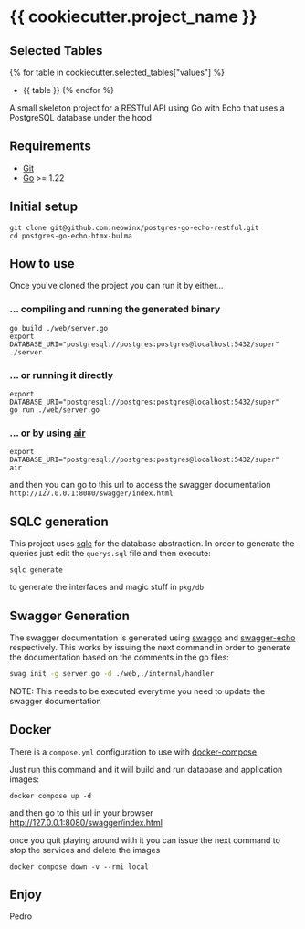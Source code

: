 # {{ cookiecutter.project_name }}

## Selected Tables

{% for table in cookiecutter.selected_tables["values"] %}
- {{ table }}
{% endfor %}

A small skeleton project for a RESTful API using Go with Echo that uses a PostgreSQL database under the hood

## Requirements

- [Git](https://git-scm.com/)
- [Go](https://go.dev/) >= 1.22

## Initial setup

```shell
git clone git@github.com:neowinx/postgres-go-echo-restful.git
cd postgres-go-echo-htmx-bulma
```

## How to use

Once you've cloned the project you can run it by either...

### ... compiling and running the generated binary

```shell
go build ./web/server.go
export DATABASE_URI="postgresql://postgres:postgres@localhost:5432/super"
./server
```

### ... or running it directly

```shell
export DATABASE_URI="postgresql://postgres:postgres@localhost:5432/super"
go run ./web/server.go
```

### ... or by using [air](https://github.com/air-verse/air)

```shell
export DATABASE_URI="postgresql://postgres:postgres@localhost:5432/super"
air
```

and then you can go to this url to access the swagger documentation `http://127.0.0.1:8080/swagger/index.html`


## SQLC generation

This project uses [sqlc](https://sqlc.dev/) for the database abstraction. In order to generate the queries just edit the `querys.sql` file and then execute: 

```shell
sqlc generate
```

to generate the interfaces and magic stuff in `pkg/db`

## Swagger Generation

The swagger documentation is generated using [swaggo](https://github.com/swaggo/swag) and [swagger-echo](https://github.com/swaggo/echo-swagger) respectively. This works by
issuing the next command in order to generate the documentation based on the comments in the go files:

```bash
swag init -g server.go -d ./web,./internal/handler
```

NOTE: This needs to be executed everytime you need to update the swagger documentation

## Docker

There is a `compose.yml` configuration to use with [docker-compose](https://docs.docker.com/compose/)

Just run this command and it will build and run database and application images:

```shell
docker compose up -d
```

and then go to this url in your browser http://127.0.0.1:8080/swagger/index.html

once you quit playing around with it you can issue the next command to stop the services and delete the images

```shell
docker compose down -v --rmi local
```

## Enjoy

Pedro
